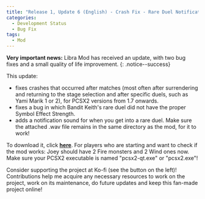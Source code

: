 ```yaml
---
title: "Release 1, Update 6 (English) - Crash Fix - Rare Duel Notifications - Keith Fix"
categories:
  - Development Status
  - Bug Fix
tags:
  - Mod
---
```


**Very important news:** Libra Mod has received an update, with two bug fixes and a small quality of life improvement.
{: .notice--success}

This update:
- fixes crashes that occurred after matches (most often after surrendering and returning to the stage selection and after specific duels, such as Yami Marik 1 or 2), for PCSX2 versions from 1.7 onwards.
- fixes a bug in which Bandit Keith's rare duel did not have the proper Symbol Effect Strength.
- adds a notification sound for when you get into a rare duel. Make sure the attached .wav file remains in the same directory as the mod, for it to work!

To download it, click <a href="../../assets/Releases/Libra Mod - v0.8.7.zip">**here**</a>. For players who are starting and want to check if the mod works: Joey should have 2 Fire monsters and 2 Wind ones now. Make sure your PCSX2 executable is named "pcsx2-qt.exe" or "pcsx2.exe"!

Consider supporting the project at Ko-fi (see the button on the left)! Contributions help me acquire any necessary resources to work on the project, work on its maintenance, do future updates and keep this fan-made project online!

<script type='text/javascript' src='https://storage.ko-fi.com/cdn/widget/Widget_2.js'></script><script type='text/javascript'>kofiwidget2.init('Support Me on Ko-fi', '#000000', 'J3J146LLW');kofiwidget2.draw();</sc
